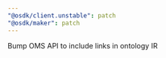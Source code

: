 ```yaml
---
"@osdk/client.unstable": patch
"@osdk/maker": patch
---
```


Bump OMS API to include links in ontology IR
